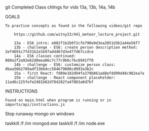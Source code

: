 
git Completed Class chllngs for vids 13a, 13b, 14a, 14b

GOALS

    To practice concepts as found in the following videos/git repo

        https://github.com/witny23/441_meteor_lecture_project.git

        13a - ES6 intro: e082f1b2b0f2cfe790e9d3ea2051d3b2a44e58f7
        13b - challenge - ES6: create person description method: 2ef4691c7fd31b2e3e97ad4d67d3e477d67ccdce
        14a - ES6 classes continued: 860a2f2a92e62d0eea86c7c77c9b6c7bc6941ff0
        14b - challenge - ES6: customize person class: dbaa50b2789adf33b6dcc584679880cd993a3b2c
        15a - first React: fd09e182d94fa379b061ad8efdd99d48c982ea7a
        15b - challenge - React component placeholder: 11ad6c225fefe2481b82d784282fa47883a0d7bf

INSTRUCTIONS

    Found on main.html when program is running or in imports/api/instructions.js



Stop runaway mongo on windows

taskkill /f /im mongod.exe
taskkill /f /im node.exe